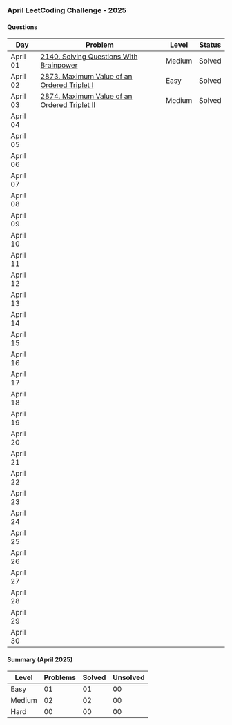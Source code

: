 ### April LeetCoding Challenge - 2025

#### Questions

| Day | Problem | Level | Status |
| --- | --- | --- | --- |
| April 01 | [2140. Solving Questions With Brainpower](https://leetcode.com/problems/solving-questions-with-brainpower/) | Medium | Solved |
| April 02 | [2873. Maximum Value of an Ordered Triplet I](https://leetcode.com/problems/maximum-value-of-an-ordered-triplet-i/) | Easy | Solved |
| April 03 | [2874. Maximum Value of an Ordered Triplet II](https://leetcode.com/problems/maximum-value-of-an-ordered-triplet-ii/) | Medium | Solved |
| April 04 | []() |  |  |
| April 05 | []() |  |  |
| April 06 | []() |  |  |
| April 07 | []() |  |  |
| April 08 | []() |  |  |
| April 09 | []() |  |  |
| April 10 | []() |  |  |
| April 11 | []() |  |  |
| April 12 | []() |  |  |
| April 13 | []() |  |  |
| April 14 | []() |  |  |
| April 15 | []() |  |  |
| April 16 | []() |  |  |
| April 17 | []() |  |  |
| April 18 | []() |  |  |
| April 19 | []() |  |  |
| April 20 | []() |  |  |
| April 21 | []() |  |  |
| April 22 | []() |  |  |
| April 23 | []() |  |  |
| April 24 | []() |  |  |
| April 25 | []() |  |  |
| April 26 | []() |  |  |
| April 27 | []() |  |  |
| April 28 | []() |  |  |
| April 29 | []() |  |  |
| April 30 | []() |  |  |

#### Summary (April 2025)

| Level  | Problems | Solved | Unsolved |
| ---    | --- | --- | --- |
| Easy   | 01 | 01 | 00 |
| Medium | 02 | 02 | 00 |
| Hard   | 00 | 00 | 00 |
